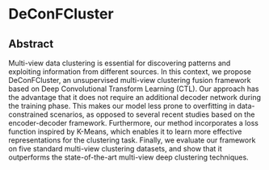 # DeConFCluster

## Abstract

Multi-view data clustering is essential for discovering patterns and exploiting information from different sources. In this context, we propose DeConFCluster, an unsupervised multi-view clustering fusion framework based on Deep Convolutional Transform Learning (CTL). Our approach has the advantage that it does not require an additional decoder network during the training phase. This makes our model less prone to overfitting in data-constrained scenarios, as opposed to several recent studies based on the encoder-decoder framework. Furthermore, our method incorporates a loss function inspired by K-Means, which enables it to learn more effective representations for the clustering task. Finally, we evaluate our framework on five standard multi-view clustering datasets, and show that it outperforms the state-of-the-art multi-view deep clustering techniques.
